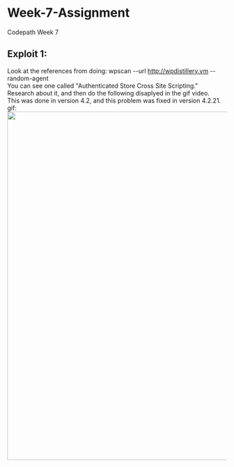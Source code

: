 # Week-7-Assignment
Codepath Week 7  
## Exploit 1:
Look at the references from doing: wpscan --url http://wpdistillery.vm --random-agent  
You can see one called "Authenticated Store Cross Site Scripting."  
Research about it, and then do the following disaplyed in the gif video.  
This was done in version 4.2, and this problem was fixed in version 4.2.21.  
gif: <img src="Week 7(1)" width="800">
